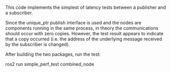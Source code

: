 This code implements the simplest of latency tests between a publisher and a subscriber.

Since the unique_ptr publish interface is used and the nodes are components
running in the same process, in theory the communications should occur with zero
copies.  However, the test result appears to indicate that a copy occurred
(i.e. the address of the underlying message received by the subscriber is changed).

After building the two packages, run the test:

ros2 run simple_perf_test combined_node
